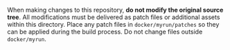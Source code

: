 When making changes to this repository, **do not modify the original source tree**. All modifications must be delivered as patch files or additional assets within this directory. Place any patch files in `docker/myrun/patches` so they can be applied during the build process. Do not change files outside `docker/myrun`.
